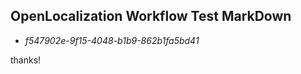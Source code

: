 ## OpenLocalization Workflow Test MarkDown
* *f547902e-9f15-4048-b1b9-862b1fa5bd41*
 
thanks!

<!--HONumber=Oct16_HO3-->


